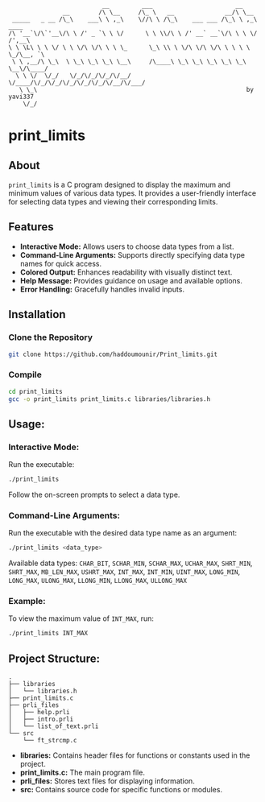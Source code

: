                               __         ___                       __             
                   __        /\ \__     /\_ \   __              __/\ \__          
     _____   _ __ /\_\    ___\ \ ,_\    \//\ \ /\_\    ___ ___ /\_\ \ ,_\   ____  
    /\ '__`\/\`'__\/\ \ /' _ `\ \ \/      \ \ \\/\ \ /' __` __`\/\ \ \ \/  /',__\ 
    \ \ \L\ \ \ \/ \ \ \/\ \/\ \ \ \_      \_\ \\ \ \/\ \/\ \/\ \ \ \ \ \_/\__, `\
     \ \ ,__/\ \_\  \ \_\ \_\ \_\ \__\     /\____\ \_\ \_\ \_\ \_\ \_\ \__\/\____/
      \ \ \/  \/_/   \/_/\/_/\/_/\/__/     \/____/\/_/\/_/\/_/\/_/\/_/\/__/\/___/ 
       \ \_\                                                          by yavi337         
        \/_/                                                                   
# print_limits

## About

`print_limits` is a C program designed to display the maximum and minimum values of various data types. It provides a user-friendly interface for selecting data types and viewing their corresponding limits.

## Features

- **Interactive Mode:** Allows users to choose data types from a list.
- **Command-Line Arguments:** Supports directly specifying data type names for quick access.
- **Colored Output:** Enhances readability with visually distinct text.
- **Help Message:** Provides guidance on usage and available options.
- **Error Handling:** Gracefully handles invalid inputs.

## Installation

### Clone the Repository
```bash
git clone https://github.com/haddoumounir/Print_limits.git
```

### Compile
```bash
cd print_limits
gcc -o print_limits print_limits.c libraries/libraries.h
```

## Usage:

### Interactive Mode:
Run the executable:
```bash
./print_limits
```
Follow the on-screen prompts to select a data type.

### Command-Line Arguments:
Run the executable with the desired data type name as an argument:
```bash
./print_limits <data_type>
```
Available data types: `CHAR_BIT`, `SCHAR_MIN`, `SCHAR_MAX`, `UCHAR_MAX`, `SHRT_MIN`, `SHRT_MAX`, `MB_LEN_MAX`, `USHRT_MAX`, `INT_MAX`, `INT_MIN`, `UINT_MAX`, `LONG_MIN`, `LONG_MAX`, `ULONG_MAX`, `LLONG_MIN`, `LLONG_MAX`, `ULLONG_MAX`

### Example:
To view the maximum value of `INT_MAX`, run:
```bash
./print_limits INT_MAX
```

## Project Structure:

```
.
├── libraries
│   └── libraries.h
├── print_limits.c
├── prli_files
│   ├── help.prli
│   ├── intro.prli
│   └── list_of_text.prli
└── src
    └── ft_strcmp.c
```

- **libraries:** Contains header files for functions or constants used in the project.
- **print_limits.c:** The main program file.
- **prli_files:** Stores text files for displaying information.
- **src:** Contains source code for specific functions or modules.

